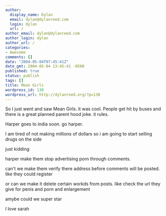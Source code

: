 ```yaml
---
author:
  display_name: Dylan
  email: dylan@dylanreed.com
  login: dylan
  url: /
author_email: dylan@dylanreed.com
author_login: dylan
author_url: /
categories:
- Awesome
comments: []
date: "2004-05-04T07:45:41Z"
date_gmt: 2004-05-04 13:45:41 -0500
published: true
status: publish
tags: []
title: Mean Girls
wordpress_id: 130
wordpress_url: http://dylanreed.org/?p=130
---
```


So I just went and saw Mean Girls. it was cool. People get hit by buses and there is a great planned parent hood joke. it rules.

Harper goes to india soon. go harper.

I am tired of not making millions of dollars so i am going to start selling drugs on the side

just kidding

harper make them stop advertising porn through comments.

can't we make them verify there address before comments will be posted. like they could register

or can we make it delete certain workds from posts. like check the url they give for penis and porn and enlargement

amybe could we super star

I love sarah

